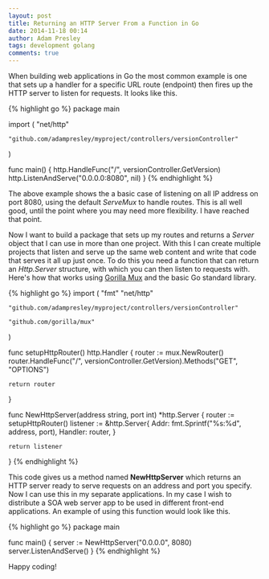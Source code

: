 ```yaml
---
layout: post
title: Returning an HTTP Server From a Function in Go
date: 2014-11-18 00:14
author: Adam Presley
tags: development golang
comments: true
---
```

When building web applications in Go the most common example is one that sets up a handler for a specific URL route (endpoint) then fires up the HTTP server to listen for requests. It looks like this.

{% highlight go %}
package main

import (
    "net/http"

    "github.com/adampresley/myproject/controllers/versionController"
)

func main() {
    http.HandleFunc("/", versionController.GetVersion)
    http.ListenAndServe("0.0.0.0:8080", nil)
}
{% endhighlight %}

The above example shows the a basic case of listening on all IP address on port 8080, using the default *ServeMux* to handle routes. This is all well good, until the point where you may need more flexibility. I have reached that point.

<!-- excerpt -->

Now I want to build a package that sets up my routes and returns a *Server* object that I can use in more than one project. With this I can create multiple projects that listen and serve up the same web content and write that code that serves it all up just once. To do this you need a function that can return an *Http.Server* structure, with which you can then listen to requests with. Here's how that works using [Gorilla Mux](https://github.com/gorilla/mux) and the basic Go standard library.

{% highlight go %}
import (
    "fmt"
    "net/http"

    "github.com/adampresley/myproject/controllers/versionController"

    "github.com/gorilla/mux"
)

func setupHttpRouter() http.Handler {
    router := mux.NewRouter()
    router.HandleFunc("/", versionController.GetVersion).Methods("GET", "OPTIONS")

    return router
}

func NewHttpServer(address string, port int) *http.Server {
    router := setupHttpRouter()
    listener := &http.Server{
        Addr:    fmt.Sprintf("%s:%d", address, port),
        Handler: router,
    }

    return listener
}
{% endhighlight %}

This code gives us a method named **NewHttpServer** which returns an HTTP server ready to serve requests on an address and port you specify. Now I can use this in my separate applications. In my case I wish to distribute a SOA web server app to be used in different front-end applications. An example of using this function would look like this.

{% highlight go %}
package main

func main() {
    server := NewHttpServer("0.0.0.0", 8080)
    server.ListenAndServe()
}
{% endhighlight %}

Happy coding!